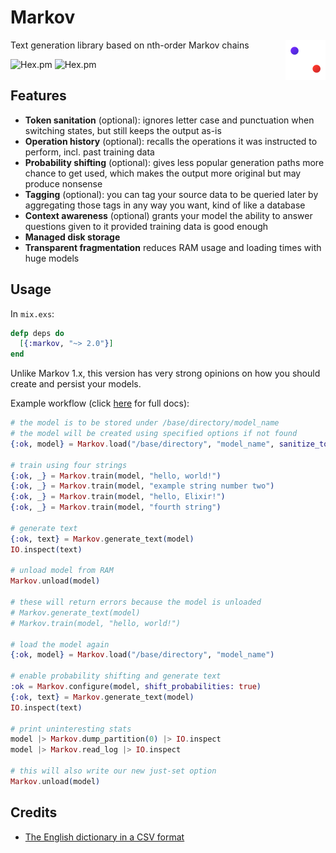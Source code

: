 # Markov
<img align="right" src="logo/logo.png" onerror="this.src = 'assets/logo.png'">

Text generation library based on nth-order Markov chains

![Hex.pm](https://img.shields.io/hexpm/v/markov)
![Hex.pm](https://img.shields.io/hexpm/dd/markov)

## Features
  - **Token sanitation** (optional): ignores letter case and punctuation when switching states, but still keeps the output as-is
  - **Operation history** (optional): recalls the operations it was instructed to perform, incl. past training data
  - **Probability shifting** (optional): gives less popular generation paths more chance to get used, which makes the output more original but may produce nonsense
  - **Tagging** (optional): you can tag your source data to be queried later by aggregating those tags in any way you want, kind of like a database
  - **Context awareness** (optional) grants your model the ability to answer questions given to it provided training data is good enough
  - **Managed disk storage**
  - **Transparent fragmentation** reduces RAM usage and loading times with huge models

## Usage
In `mix.exs`:
```elixir
defp deps do
  [{:markov, "~> 2.0"}]
end
```

Unlike Markov 1.x, this version has very strong opinions on how you should create and persist your models.

Example workflow (click [here](https://hexdocs.pm/markov/api-reference.html) for full docs):
```elixir
# the model is to be stored under /base/directory/model_name
# the model will be created using specified options if not found
{:ok, model} = Markov.load("/base/directory", "model_name", sanitize_tokens: true, store_history: [:train])

# train using four strings
{:ok, _} = Markov.train(model, "hello, world!")
{:ok, _} = Markov.train(model, "example string number two")
{:ok, _} = Markov.train(model, "hello, Elixir!")
{:ok, _} = Markov.train(model, "fourth string")

# generate text
{:ok, text} = Markov.generate_text(model)
IO.inspect(text)

# unload model from RAM
Markov.unload(model)

# these will return errors because the model is unloaded
# Markov.generate_text(model)
# Markov.train(model, "hello, world!")

# load the model again
{:ok, model} = Markov.load("/base/directory", "model_name")

# enable probability shifting and generate text
:ok = Markov.configure(model, shift_probabilities: true)
{:ok, text} = Markov.generate_text(model)
IO.inspect(text)

# print uninteresting stats
model |> Markov.dump_partition(0) |> IO.inspect
model |> Markov.read_log |> IO.inspect

# this will also write our new just-set option
Markov.unload(model)
```

## Credits
  - [The English dictionary in a CSV format](https://www.bragitoff.com/2016/03/english-dictionary-in-csv-format/)
